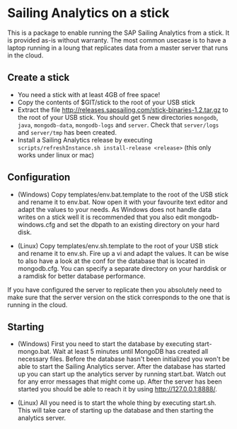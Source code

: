# Sailing Analytics on a stick

This is a package to enable running the SAP Sailing Analytics from a stick.
It is provided as-is without warranty. The most common usecase is to have a laptop 
running in a loung that replicates data from a master server that runs in the cloud.

## Create a stick

- You need a stick with at least 4GB of free space!
- Copy the contents of $GIT/stick to the root of your USB stick
- Extract the file http://releases.sapsailing.com/stick-binaries-1.2.tar.gz to the root of your USB stick. You should get 5 new directories `mongodb`, `java`, `mongodb-data`, `mongodb-logs` and `server`. Check that `server/logs` and `server/tmp` has been created.
- Install a Sailing Analytics release by executing `scripts/refreshInstance.sh install-release <release>` (this only works under linux or mac)

## Configuration

- (Windows) Copy templates/env.bat.template to the root of the USB stick and rename it to
env.bat. Now open it with your favourite text editor and adapt the values to your needs.
As Windows does not handle data writes on a stick well it is recommended that you also
edit mongodb-windows.cfg and set the dbpath to an existing directory on your hard disk.

- (Linux) Copy templates/env.sh.template to the root of your USB stick and rename it to
env.sh. Fire up a vi and adapt the values. It can be wise to also have a look at the conf
for the database that is located in mongodb.cfg. You can specify a separate directory
on your harddisk or a ramdisk for better database performance.

If you have configured the server to replicate then you absolutely need to make sure
that the server version on the stick corresponds to the one that is running in the cloud.

## Starting

- (Windows) First you need to start the database by executing start-mongo.bat. Wait at least
5 minutes until MongoDB has created all necessary files. Before the database hasn't been
initialized you won't be able to start the Sailing Analytics server. After the database
has started up you can start up the analytics server by running start.bat. Watch out for any 
error messages that might come up. After the server has been started you should be able to
reach it by using http://127.0.0.1:8888/.

- (Linux) All you need is to start the whole thing by executing start.sh. This will take care
of starting up the database and then starting the analytics server.